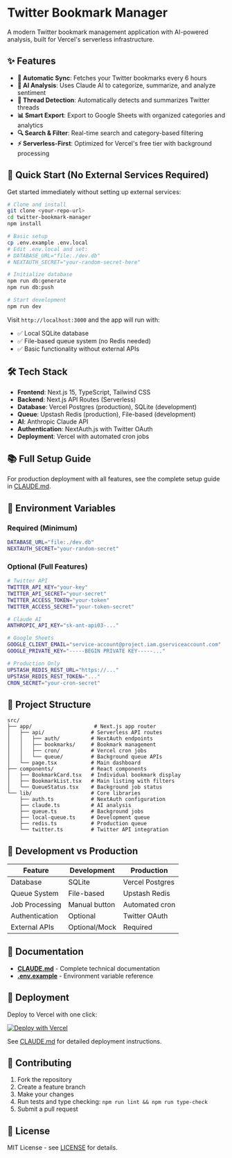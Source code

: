 # Twitter Bookmark Manager

A modern Twitter bookmark management application with AI-powered analysis, built for Vercel's serverless infrastructure.

## ✨ Features

- **🔄 Automatic Sync**: Fetches your Twitter bookmarks every 6 hours
- **🧠 AI Analysis**: Uses Claude AI to categorize, summarize, and analyze sentiment
- **🧵 Thread Detection**: Automatically detects and summarizes Twitter threads
- **📊 Smart Export**: Export to Google Sheets with organized categories and analytics
- **🔍 Search & Filter**: Real-time search and category-based filtering
- **⚡ Serverless-First**: Optimized for Vercel's free tier with background processing

## 🚀 Quick Start (No External Services Required)

Get started immediately without setting up external services:

```bash
# Clone and install
git clone <your-repo-url>
cd twitter-bookmark-manager
npm install

# Basic setup
cp .env.example .env.local
# Edit .env.local and set:
# DATABASE_URL="file:./dev.db"
# NEXTAUTH_SECRET="your-random-secret-here"

# Initialize database
npm run db:generate
npm run db:push

# Start development
npm run dev
```

Visit `http://localhost:3000` and the app will run with:
- ✅ Local SQLite database
- ✅ File-based queue system (no Redis needed)
- ✅ Basic functionality without external APIs

## 🛠️ Tech Stack

- **Frontend**: Next.js 15, TypeScript, Tailwind CSS
- **Backend**: Next.js API Routes (Serverless)
- **Database**: Vercel Postgres (production), SQLite (development)
- **Queue**: Upstash Redis (production), File-based (development)
- **AI**: Anthropic Claude API
- **Authentication**: NextAuth.js with Twitter OAuth
- **Deployment**: Vercel with automated cron jobs

## 📚 Full Setup Guide

For production deployment with all features, see the complete setup guide in [CLAUDE.md](./CLAUDE.md).

## 🔧 Environment Variables

### Required (Minimum)
```bash
DATABASE_URL="file:./dev.db"
NEXTAUTH_SECRET="your-random-secret"
```

### Optional (Full Features)
```bash
# Twitter API
TWITTER_API_KEY="your-key"
TWITTER_API_SECRET="your-secret"
TWITTER_ACCESS_TOKEN="your-token"
TWITTER_ACCESS_SECRET="your-token-secret"

# Claude AI
ANTHROPIC_API_KEY="sk-ant-api03-..."

# Google Sheets
GOOGLE_CLIENT_EMAIL="service-account@project.iam.gserviceaccount.com"
GOOGLE_PRIVATE_KEY="-----BEGIN PRIVATE KEY-----..."

# Production Only
UPSTASH_REDIS_REST_URL="https://..."
UPSTASH_REDIS_REST_TOKEN="..."
CRON_SECRET="your-cron-secret"
```

## 📁 Project Structure

```
src/
├── app/                    # Next.js app router
│   ├── api/               # Serverless API routes
│   │   ├── auth/          # NextAuth endpoints
│   │   ├── bookmarks/     # Bookmark management
│   │   ├── cron/          # Vercel cron jobs
│   │   └── queue/         # Background queue APIs
│   └── page.tsx           # Main dashboard
├── components/            # React components
│   ├── BookmarkCard.tsx   # Individual bookmark display
│   ├── BookmarkList.tsx   # Main listing with filters
│   └── QueueStatus.tsx    # Background job status
└── lib/                   # Core libraries
    ├── auth.ts            # NextAuth configuration
    ├── claude.ts          # AI analysis
    ├── queue.ts           # Background jobs
    ├── local-queue.ts     # Development queue
    ├── redis.ts           # Production queue
    └── twitter.ts         # Twitter API integration
```

## 🎯 Development vs Production

| Feature | Development | Production |
|---------|-------------|------------|
| Database | SQLite | Vercel Postgres |
| Queue System | File-based | Upstash Redis |
| Job Processing | Manual button | Automated cron |
| Authentication | Optional | Twitter OAuth |
| External APIs | Optional/Mock | Required |

## 📖 Documentation

- **[CLAUDE.md](./CLAUDE.md)** - Complete technical documentation
- **[.env.example](./.env.example)** - Environment variable reference

## 🚀 Deployment

Deploy to Vercel with one click:

[![Deploy with Vercel](https://vercel.com/button)](https://vercel.com/new/clone?repository-url=https://github.com/your-username/twitter-bookmark-manager)

See [CLAUDE.md](./CLAUDE.md) for detailed deployment instructions.

## 🤝 Contributing

1. Fork the repository
2. Create a feature branch
3. Make your changes
4. Run tests and type checking: `npm run lint && npm run type-check`
5. Submit a pull request

## 📄 License

MIT License - see [LICENSE](LICENSE) for details.
